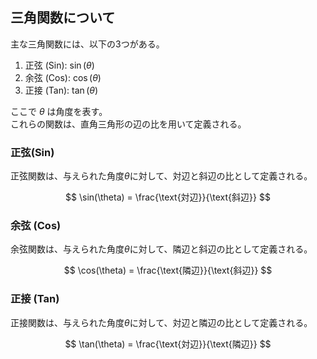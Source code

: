 ## 三角関数について

主な三角関数には、以下の3つがある。

1. 正弦 (Sin): $\sin(\theta)$
2. 余弦 (Cos): $\cos(\theta)$
3. 正接 (Tan): $\tan(\theta)$

ここで $\theta$ は角度を表す。  
これらの関数は、直角三角形の辺の比を用いて定義される。

### 正弦(Sin)

正弦関数は、与えられた角度$\theta$に対して、対辺と斜辺の比として定義される。

$$
\sin(\theta) = \frac{\text{対辺}}{\text{斜辺}}
$$

### 余弦 (Cos)

余弦関数は、与えられた角度$\theta$に対して、隣辺と斜辺の比として定義される。

$$
\cos(\theta) = \frac{\text{隣辺}}{\text{斜辺}}
$$

### 正接 (Tan)

正接関数は、与えられた角度$\theta$に対して、対辺と隣辺の比として定義される。

$$
\tan(\theta) = \frac{\text{対辺}}{\text{隣辺}}
$$